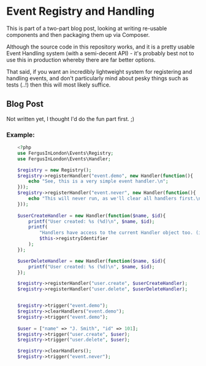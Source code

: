 # Event Registry and Handling

This is part of a two-part blog post, looking at writing re-usable components and then packaging them up via Composer.

Although the source code in this repository works, and it is a pretty usable Event Handling system (with a semi-decent API) - it's probably best not to use this in production whereby there are far better options.

That said, if you want an incredibly lightweight system for registering and handling events, and don't particularly mind about pesky things such as tests (..!) then this will most likely suffice.


## Blog Post

Not written yet, I thought I'd do the fun part first. ;)

### Example:
```php
    <?php
    use FergusInLondon\Events\Registry;
    use FergusInLondon\Events\Handler;

    $registry = new Registry();
    $registry->registerHandler("event.demo", new Handler(function(){
	    echo "See, this is a very simple event handler.\n";
    }));
    $registry->registerHandler("event.never", new Handler(function(){
	    echo "This will never run, as we'll clear all handlers first.\n";
    }));
    
    $userCreateHandler = new Handler(function($name, $id){
		printf("User created: %s (%d)\n", $name, $id);
		printf(
		    "Handlers have access to the current Handler object too. (i.e %s)",
		    $this->registryIdentifier
		);
    });

    $userDeleteHandler = new Handler(function($name, $id){
        printf("User created: %s (%d)\n", $name, $id);
    });

    $registry->registerHandler("user.create", $userCreateHandler);
    $registry->registerHandler("user.delete", $userDeleteHandler);


	$registry->trigger("event.demo");
	$registry->clearHandlers("event.demo");
	$registry->trigger("event.demo");
    
    $user = ["name" => "J. Smith", "id" => 101];
    $registry->trigger("user.create", $user);
    $registry->trigger("user.delete", $user);

    $registry->clearHandlers();
    $registry->trigger("event.never");
```
